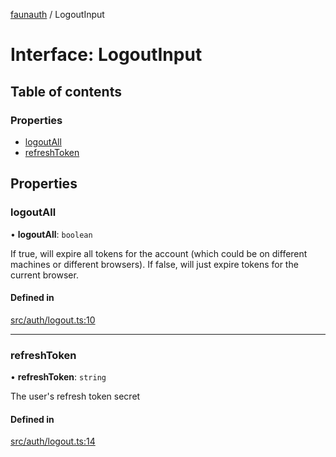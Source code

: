 [faunauth](../index.md) / LogoutInput

# Interface: LogoutInput

## Table of contents

### Properties

- [logoutAll](LogoutInput.md#logoutall)
- [refreshToken](LogoutInput.md#refreshtoken)

## Properties

### logoutAll

• **logoutAll**: `boolean`

If true, will expire all tokens for the account (which could be on different machines or
different browsers). If false, will just expire tokens for the current browser.

#### Defined in

[src/auth/logout.ts:10](https://github.com/alexnitta/faunauth/blob/62fa1d8/src/auth/logout.ts#L10)

___

### refreshToken

• **refreshToken**: `string`

The user's refresh token secret

#### Defined in

[src/auth/logout.ts:14](https://github.com/alexnitta/faunauth/blob/62fa1d8/src/auth/logout.ts#L14)
